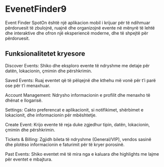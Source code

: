 # EvenetFinder9
Event Finder 
SpotOn është një aplikacion mobil i krijuar për të ndihmuar përdoruesit të zbulojnë, ruajnë dhe organizojnë evente në mënyrë të lehtë dhe interaktive dhe ofron një eksperiencë moderne, dhe të shpejtë për përdoruesit.

## Funksionalitetet kryesore
Discover Events: Shiko dhe eksploro evente të ndryshme me detaje për datën, lokacionin, çmimin dhe përshkrimin.  

Saved Events: Ruaj eventet që të pëlqejnë dhe kthehu më vonë për t’i parë ose për t’i menaxhuar.  

Account Management: Ndrysho informacionin e profilit dhe menaxho të dhënat e llogarisë.  

Settings: Cakto preferencat e aplikacionit, si notifikimet, shërbimet e lokacionit, dhe informacionin për mbështetje.  

Create Event: Krijo evente të reja duke zgjedhur tipin, datën, lokacionin, çmimin dhe përshkrimin.  

Tickets & Billing: Zgjidh bileta të ndryshme (General/VIP), vendos sasinë dhe plotëso informacionin e faturimit për të kryer porosinë.  

Past Events: Shiko eventet më të mira nga e kaluara dhe highlights me lajme për eventet e mbajtura.

